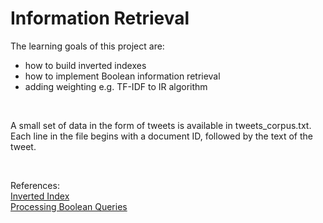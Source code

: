 # Information Retrieval 

The learning goals of this project are:
<ul>
<li>how to build inverted indexes
<li>how to implement Boolean information retrieval
<li>adding weighting e.g. TF-IDF to IR algorithm
</ul>

<br>

A small set of data in the form of tweets is available in tweets_corpus.txt. Each line in the file begins with a document ID, followed by the text of
the tweet.

<br>

References:<br>
[Inverted Index](https://nlp.stanford.edu/IR-book/html/htmledition/a-first-take-at-building-an-inverted-index-1.html)<br>
[Processing Boolean Queries](https://nlp.stanford.edu/IR-book/html/htmledition/processing-boolean-queries-1.html)
